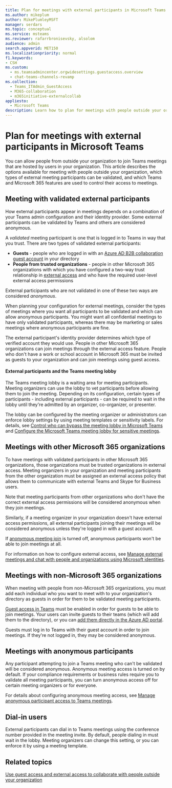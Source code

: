 ```yaml
---
title: Plan for meetings with external participants in Microsoft Teams
ms.author: mikeplum
author: MikePlumleyMSFT
manager: serdars
ms.topic: conceptual
ms.service: msteams
ms.reviewer: rafarrbronisevsky, alsolom
audience: admin
search.appverid: MET150
ms.localizationpriority: normal
f1.keywords:
- CSH
ms.custom: 
  - ms.teamsadmincenter.orgwidesettings.guestaccess.overview
  - chat-teams-channels-revamp
ms.collection: 
  - Teams_ITAdmin_GuestAccess
  - M365-collaboration
  - m365initiative-externalcollab
appliesto: 
  - Microsoft Teams
description: Learn how to plan for meetings with people outside your organization in Microsoft Teams.
---
```


# Plan for meetings with external participants in Microsoft Teams

You can allow people from outside your organization to join Teams meetings that are hosted by users in your organization. This article describes the options available for meeting with people outside your organization, which types of external meeting participants can be validated, and which Teams and Microsoft 365 features are used to control their access to meetings.

## Meeting with validated external participants

How external participants appear in meetings depends on a combination of your Teams admin configuration and their identity provider. Some external participants can be validated by Teams and others are considered anonymous.

A *validated* meeting participant is one that is logged in to Teams in way that you trust. There are two types of validated external participants:

- **Guests** - people who are logged in with an [Azure AD B2B collaboration guest account](/azure/active-directory/external-identities/what-is-b2b) in your directory
- **People from trusted organizations** - people in other Microsoft 365 organizations with which you have configured a two-way trust relationship in [external access](trusted-organizations-external-meetings-chat.md) and who have the required user-level external access permissions

External participants who are not validated in one of these two ways are considered *anonymous*.

When planning your configuration for external meetings, consider the types of meetings where you want all participants to be validated and which can allow anonymous participants. You might want all confidential meetings to have only validated participants, whereas there may be marketing or sales meetings where anonymous participants are fine.

The external participant's identity provider determines which type of verified account they would use. People in other Microsoft 365 organizations can join meetings through the external access feature. People who don't have a work or school account in Microsoft 365 must be invited as guests to your organization and can join meetings using guest access.

#### External participants and the Teams meeting lobby

The Teams meeting lobby is a waiting area for meeting participants. Meeting organizers can use the lobby to vet participants before allowing them to join the meeting. Depending on its configuration, certain types of participants - including external participants - can be required to wait in the lobby until they're admitted by an organizer, co-organizer, or presenter.

The lobby can be configured by the meeting organizer or administrators can enforce lobby settings by using meeting templates or sensitivity labels. For details, see [Control who can bypass the meeting lobby in Microsoft Teams](who-can-bypass-meeting-lobby.md) and [Configure the Microsoft Teams meeting lobby for sensitive meetings](configure-lobby-sensitive-meetings.md).

## Meetings with other Microsoft 365 organizations

To have meetings with validated participants in other Microsoft 365 organizations, those organizations must be trusted organizations in external access. Meeting organizers in your organization and meeting participants from the other organization must be assigned an external access policy that allows them to communicate with external Teams and Skype for Business users.

Note that meeting participants from other organizations who don't have the correct external access permissions will be considered anonymous when they join meetings.

Similarly, if a meeting organizer in your organization doesn't have external access permissions, all external participants joining their meetings will be considered anonymous unless they're logged in with a guest account.

If [anonymous meeting join](anonymous-users-in-meetings.md) is turned off, anonymous participants won't be able to join meetings at all.

For information on how to configure external access, see [Manage external meetings and chat with people and organizations using Microsoft identities](trusted-organizations-external-meetings-chat.md).

## Meetings with non-Microsoft 365 organizations

When meeting with people from non-Microsoft 365 organizations, you must add each individual who you want to meet with to your organization's directory as guests in order for them to be validated meeting participants.

[Guest access in Teams](guest-access.md) must be enabled in order for guests to be able to join meetings. Your users can invite guests to their teams (which will add them to the directory), or you can [add them directly in the Azure AD portal](/azure/active-directory/external-identities/add-users-administrator).

Guests must log in to Teams with their guest account in order to join meetings. If they're not logged in, they may be considered anonymous.

## Meetings with anonymous participants

Any participant attempting to join a Teams meeting who can't be validated will be considered anonymous. Anonymous meeting access is turned on by default. If your compliance requirements or business rules require you to validate all meeting participants, you can turn anonymous access off for certain meeting organizers or for everyone.

For details about configuring anonymous meeting access, see [Manage anonymous participant access to Teams meetings](anonymous-users-in-meetings.md).

## Dial-in users

External participants can dial in to Teams meetings using the conference number provided in the meeting invite. By default, people dialing in must wait in the lobby. Meeting organizers can change this setting, or you can enforce it by using a meeting template.

## Related topics

[Use guest access and external access to collaborate with people outside your organization](communicate-with-users-from-other-organizations.md)

